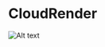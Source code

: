 CloudRender
===========
![Alt text](https://lh5.googleusercontent.com/-3Fzwr60uqOg/UW3v_WA-RZI/AAAAAAAACrU/JK29XzLmNxA/s800/anttweakbar-matome.png  "Optional title")
